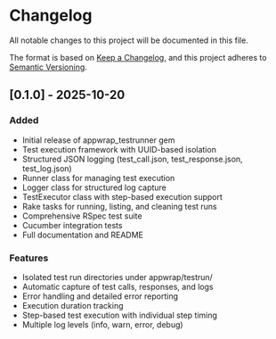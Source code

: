 # Changelog

All notable changes to this project will be documented in this file.

The format is based on [Keep a Changelog](https://keepachangelog.com/en/1.0.0/),
and this project adheres to [Semantic Versioning](https://semver.org/spec/v2.0.0.html).

## [0.1.0] - 2025-10-20

### Added
- Initial release of appwrap_testrunner gem
- Test execution framework with UUID-based isolation
- Structured JSON logging (test_call.json, test_response.json, test_log.json)
- Runner class for managing test execution
- Logger class for structured log capture
- TestExecutor class with step-based execution support
- Rake tasks for running, listing, and cleaning test runs
- Comprehensive RSpec test suite
- Cucumber integration tests
- Full documentation and README

### Features
- Isolated test run directories under appwrap/testrun/
- Automatic capture of test calls, responses, and logs
- Error handling and detailed error reporting
- Execution duration tracking
- Step-based test execution with individual step timing
- Multiple log levels (info, warn, error, debug)

